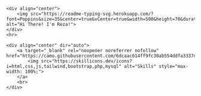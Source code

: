 
    <div align="center">
        <img src="https://readme-typing-svg.herokuapp.com/?font=Poppins&size=35&center=true&vCenter=true&width=500&height=70&duration=4000&lines=Hi+There!+I'm+Reza!&color=5c0303" alt="Hi There! I'm Reza!">
    </div>
    <hr>
    
    <div align="center" dir="auto">
        <a target="_blank" rel="noopener noreferrer nofollow" href="https://camo.githubusercontent.com/6dcaac614ff9fc30ab554ddfa3337df39c897ce91fa7ffc25ee1432ee4dbc385/68747470733a2f2f736b696c6c69636f6e732e6465762f69636f6e733f693d68746d6c2c6373732c6a732c7461696c77696e642c626f6f7473747261702c7068702c6d7973716c">
            <img src="https://skillicons.dev/icons?i=html,css,js,tailwind,bootstrap,php,mysql" alt="Skills" style="max-width: 100%;">
        </a>
        <br>
    </div>
